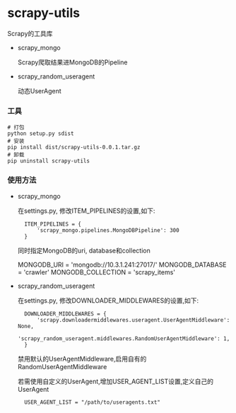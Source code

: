 # scrapy-utils

Scrapy的工具库

* scrapy_mongo

    Scrapy爬取结果进MongoDB的Pipeline
    
* scrapy_random_useragent

    动态UserAgent

### 工具

    # 打包
    python setup.py sdist
    # 安装
    pip install dist/scrapy-utils-0.0.1.tar.gz
    # 卸载
    pip uninstall scrapy-utils

### 使用方法

* scrapy_mongo

    在settings.py, 修改ITEM_PIPELINES的设置,如下:
    
        ITEM_PIPELINES = {
            'scrapy_mongo.pipelines.MongoDBPipeline': 300
        }
    
    同时指定MongoDB的uri, database和collection
    
    MONGODB_URI = 'mongodb://10.3.1.241:27017/'
    MONGODB_DATABASE = 'crawler'
    MONGODB_COLLECTION = 'scrapy_items'
    

* scrapy_random_useragent

    在settings.py, 修改DOWNLOADER_MIDDLEWARES的设置,如下:

        DOWNLOADER_MIDDLEWARES = {
            'scrapy.downloadermiddlewares.useragent.UserAgentMiddleware': None,
            'scrapy_random_useragent.middlewares.RandomUserAgentMiddleware': 1,
        }

    禁用默认的UserAgentMiddleware,启用自有的 RandomUserAgentMiddleware

    若需使用自定义的UserAgent,增加USER_AGENT_LIST设置,定义自己的UserAgent

        USER_AGENT_LIST = "/path/to/useragents.txt"
